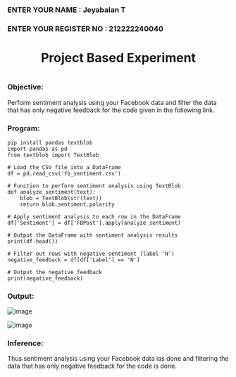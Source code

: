 <H3>ENTER YOUR NAME : Jeyabalan T</H3>
<H3>ENTER YOUR REGISTER NO : 212222240040</H3>
<H1 Align="center">Project Based Experiment<H1>

### Objective:

Perform sentiment analysis using your Facebook data and filter the data that has only negative feedback for the code given in the following link.
  
### Program:
```
pip install pandas textblob
import pandas as pd
from textblob import TextBlob

# Load the CSV file into a DataFrame
df = pd.read_csv('fb_sentiment.csv')

# Function to perform sentiment analysis using TextBlob
def analyze_sentiment(text):
    blob = TextBlob(str(text))
    return blob.sentiment.polarity

# Apply sentiment analysis to each row in the DataFrame
df['Sentiment'] = df['FBPost'].apply(analyze_sentiment)

# Output the DataFrame with sentiment analysis results
print(df.head())

# Filter out rows with negative sentiment (label 'N')
negative_feedback = df[df['Label'] == 'N']

# Output the negative feedback
print(negative_feedback)

```
### Output: 
![image](https://github.com/HariniBaskar/Project-Based-Experiment-AAI/assets/93427253/403bbef5-40e6-4dc9-be82-d78998d05772)

![image](https://github.com/HariniBaskar/Project-Based-Experiment-AAI/assets/93427253/440e3029-063c-48b5-80d8-69efc9f883e0)

### Inference:
Thus sentiment analysis using your Facebook data ias done and filtering the data that has only negative feedback for the code is done.

